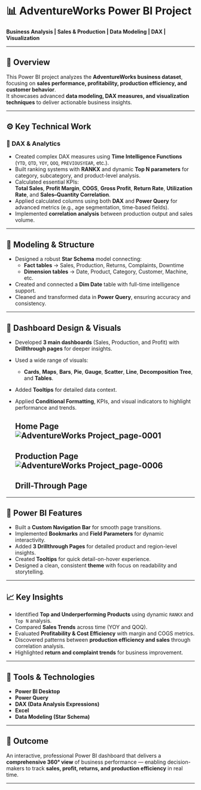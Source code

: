 # 📊 AdventureWorks Power BI Project  
**Business Analysis | Sales & Production | Data Modeling | DAX | Visualization**

---

## 🔹 Overview
This Power BI project analyzes the **AdventureWorks business dataset**, focusing on **sales performance, profitability, production efficiency, and customer behavior**.  
It showcases advanced **data modeling, DAX measures, and visualization techniques** to deliver actionable business insights.

---

## ⚙️ Key Technical Work

### 🧮 DAX & Analytics
- Created complex DAX measures using **Time Intelligence Functions** (`YTD`, `QTD`, `YOY`, `QOQ`, `PREVIOUSYEAR`, etc.).
- Built ranking systems with **RANKX** and dynamic **Top N parameters** for category, subcategory, and product-level analysis.
- Calculated essential KPIs:  
  **Total Sales**, **Profit Margin**, **COGS**, **Gross Profit**, **Return Rate**, **Utilization Rate**, and **Sales–Quantity Correlation**.
- Applied calculated columns using both **DAX** and **Power Query** for advanced metrics (e.g., age segmentation, time-based fields).
- Implemented **correlation analysis** between production output and sales volume.

---

## 🧠 Modeling & Structure
- Designed a robust **Star Schema** model connecting:
  - **Fact tables** → Sales, Production, Returns, Complaints, Downtime  
  - **Dimension tables** → Date, Product, Category, Customer, Machine, etc.
- Created and connected a **Dim Date** table with full-time intelligence support.
- Cleaned and transformed data in **Power Query**, ensuring accuracy and consistency.

---

## 🎨 Dashboard Design & Visuals
- Developed **3 main dashboards** (Sales, Production, and Profit) with **Drillthrough pages** for deeper insights.
- Used a wide range of visuals:
  - **Cards**, **Maps**, **Bars**, **Pie**, **Gauge**, **Scatter**, **Line**, **Decomposition Tree**, and **Tables**.
- Added **Tooltips** for detailed data context.
- Applied **Conditional Formatting**, KPIs, and visual indicators to highlight performance and trends.

  Home Page
  ![AdventureWorks Project_page-0001](https://github.com/user-attachments/assets/70b12b6f-c07e-4cdf-8bba-5644ca23e203)
  ----------------
  Production Page
  ![AdventureWorks Project_page-0006](https://github.com/user-attachments/assets/1d433142-129c-41d8-bc05-89ebd2fee63c)
  --------------
  Drill-Through Page
    ------------------




---

## 🧭 Power BI Features
- Built a **Custom Navigation Bar** for smooth page transitions.
- Implemented **Bookmarks** and **Field Parameters** for dynamic interactivity.
- Added **3 Drillthrough Pages** for detailed product and region-level insights.
- Created **Tooltips** for quick detail-on-hover experience.
- Designed a clean, consistent **theme** with focus on readability and storytelling.

---

## 📈 Key Insights
- Identified **Top and Underperforming Products** using dynamic `RANKX` and `Top N` analysis.
- Compared **Sales Trends** across time (YOY and QOQ).
- Evaluated **Profitability & Cost Efficiency** with margin and COGS metrics.
- Discovered patterns between **production efficiency and sales** through correlation analysis.
- Highlighted **return and complaint trends** for business improvement.

---

## 🧰 Tools & Technologies
- **Power BI Desktop**
- **Power Query**
- **DAX (Data Analysis Expressions)**
- **Excel**
- **Data Modeling (Star Schema)**

---

## 🚀 Outcome
An interactive, professional Power BI dashboard that delivers a **comprehensive 360° view** of business performance — enabling decision-makers to track **sales, profit, returns, and production efficiency** in real time.

---
